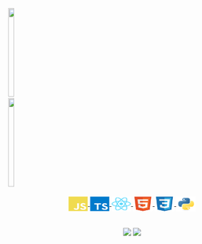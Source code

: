 <div style="display: inline-block">
  <a href="https://github.com/danrodriguesy">
  <img style="width: 45%; margin-right: 15px;" height="180em" src="https://github-readme-stats.vercel.app/api?username=danrodriguesy&show_icons=true&theme=dracula&include_all_commits=true&count_private=true&title_color=3E91EE"/>
  <img style="width: 45%" height="180em" src="https://github-readme-stats.vercel.app/api/top-langs/?username=danrodriguesy&layout=compact&langs_count=7&theme=dracula&title_color=3E91EE"/>
</div>
<div align="center"><br>
  <img align="center" alt="danrodrigues-Js" height="30" width="40" src="https://raw.githubusercontent.com/devicons/devicon/master/icons/javascript/javascript-plain.svg">
  <img align="center" alt="danrodrigues-Ts" height="30" width="40" src="https://raw.githubusercontent.com/devicons/devicon/master/icons/typescript/typescript-plain.svg">
  <img align="center" alt="danrodrigues-React" height="30" width="40" src="https://raw.githubusercontent.com/devicons/devicon/master/icons/react/react-original.svg">
  <img align="center" alt="danrodrigues-HTML" height="30" width="40" src="https://raw.githubusercontent.com/devicons/devicon/master/icons/html5/html5-original.svg">
  <img align="center" alt="danrodrigues-CSS" height="30" width="40" src="https://raw.githubusercontent.com/devicons/devicon/master/icons/css3/css3-original.svg">
  <img align="center" alt="danrodrigues-Python" height="30" width="40" src="https://raw.githubusercontent.com/devicons/devicon/master/icons/python/python-original.svg">
</div>
<br /><br />
<div align="center">
  <a href = "mailto:danrodriguesy@gmail.com"><img src="https://img.shields.io/badge/-Gmail-%23333?style=for-the-badge&logo=gmail&logoColor=white" target="_blank"></a>
  <a href="https://www.linkedin.com/in/danrley-rodrigues-b1623a64" target="_blank"><img src="https://img.shields.io/badge/-LinkedIn-%230077B5?style=for-the-badge&logo=linkedin&logoColor=white" target="_blank"></a>
 
</div>
